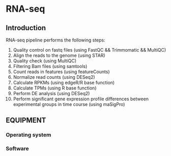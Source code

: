 # RNA-seq

## Introduction

RNA-seq pipeline performs the following steps:
1. Quality control on fastq files (using FastQC && Trimmomatic && MultiQC)
2. Align the reads to the genome (using STAR) 
3. Quality check (using MultiQC) 
4. Filtering Bam files (using samtools)
5. Count reads in features (using featureCounts)
6. Normalize read counts (using DESeq2)
7. Calculate RPKMs (using edgeR/R base function)
8. Calculate TPMs (using R base function)
9. Perform DE analysis (using DESeq2)
10. Perform significant gene expression profile differences between experimental groups in time course (using maSigPro)


## EQUIPMENT
### Operating system

### Software
